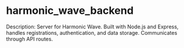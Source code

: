 # harmonic_wave_backend
 Description: Server for Harmonic Wave. Built with Node.js and Express, handles registrations, authentication, and data storage. Communicates through API routes.
